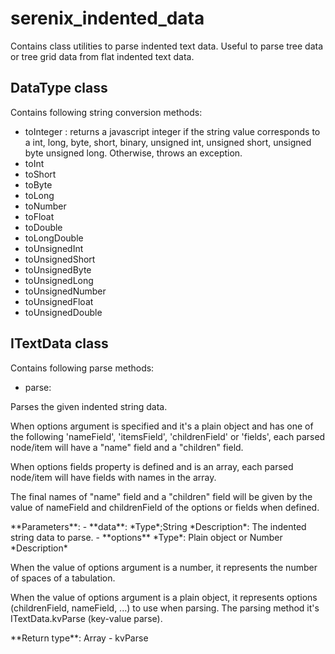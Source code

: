 # serenix_indented_data
Contains class utilities to parse indented text data. Useful to parse tree data or tree grid data from flat indented text data.


## DataType class
Contains following string conversion methods:
- toInteger : returns a javascript integer if the string value corresponds to a int, long, byte, short, binary, unsigned int, unsigned short, unsigned byte unsigned long. Otherwise, throws an exception.
- toInt
- toShort
- toByte
- toLong
- toNumber
- toFloat
- toDouble
- toLongDouble
- toUnsignedInt
- toUnsignedShort
- toUnsignedByte
- toUnsignedLong
- toUnsignedNumber
- toUnsignedFloat
- toUnsignedDouble
## ITextData class
Contains following parse methods:
- parse:
<p>Parses the given indented string data.</p>
 <p>When options argument is specified and it's a plain object and has one of the following 'nameField', 'itemsField', 'childrenField' or 'fields', each parsed node/item will have a "name" field and a "children" field.</p>
 <p>When options fields property is defined and is an array, each parsed 
 node/item will have fields with names in the array.</p>
 <p>The final names of "name" field and a "children" field will be given by 
 the value of nameField and childrenField of the options or fields when 
 defined.</p>
**Parameters**:
 - **data**: 
   *Type*;String
   *Description*: The indented string data to parse.
 - **options**
    *Type*: Plain object or Number
    *Description*
    <p>When the value of options argument is a number, it represents the 
    number of spaces of a tabulation.</p>
    <p>When the value of options argument is a plain object, it represents options (childrenField, nameField, ...) to use when parsing. The parsing method it's ITextData.kvParse (key-value parse).</p>
**Return type**: Array
- kvParse
